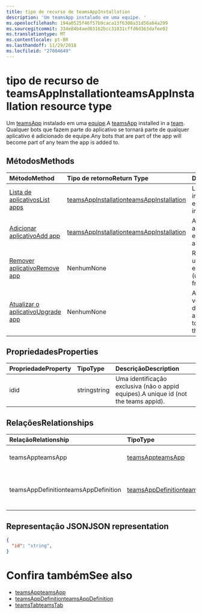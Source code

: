 ```yaml
---
title: tipo de recurso de teamsAppInstallation
description: 'Um teamsApp instalado em uma equipe. '
ms.openlocfilehash: 194a0525f46f57b9caca13f6308a31d56a84a299
ms.sourcegitcommit: 334e84b4aed63162bcc31831cffd6d363dafee02
ms.translationtype: MT
ms.contentlocale: pt-BR
ms.lasthandoff: 11/29/2018
ms.locfileid: "27004649"
---
```

# <a name="teamsappinstallation-resource-type"></a><span data-ttu-id="d5020-103">tipo de recurso de teamsAppInstallation</span><span class="sxs-lookup"><span data-stu-id="d5020-103">teamsAppInstallation resource type</span></span>



<span data-ttu-id="d5020-104">Um [teamsApp](teamsapp.md) instalado em uma [equipe](team.md).</span><span class="sxs-lookup"><span data-stu-id="d5020-104">A [teamsApp](teamsapp.md) installed in a [team](team.md).</span></span> <span data-ttu-id="d5020-105">Qualquer bots que fazem parte do aplicativo se tornará parte de qualquer aplicativo é adicionado de equipe.</span><span class="sxs-lookup"><span data-stu-id="d5020-105">Any bots that are part of the app will become part of any team the app is added to.</span></span>

## <a name="methods"></a><span data-ttu-id="d5020-106">Métodos</span><span class="sxs-lookup"><span data-stu-id="d5020-106">Methods</span></span>

| <span data-ttu-id="d5020-107">Método</span><span class="sxs-lookup"><span data-stu-id="d5020-107">Method</span></span>       | <span data-ttu-id="d5020-108">Tipo de retorno</span><span class="sxs-lookup"><span data-stu-id="d5020-108">Return Type</span></span>  |<span data-ttu-id="d5020-109">Descrição</span><span class="sxs-lookup"><span data-stu-id="d5020-109">Description</span></span>|
|:---------------|:--------|:----------|
|[<span data-ttu-id="d5020-110">Lista de aplicativos</span><span class="sxs-lookup"><span data-stu-id="d5020-110">List apps</span></span>](../api/teamsappinstallation-list.md) | [<span data-ttu-id="d5020-111">teamsAppInstallation</span><span class="sxs-lookup"><span data-stu-id="d5020-111">teamsAppInstallation</span></span>](teamsapp.md) | <span data-ttu-id="d5020-112">Lista os aplicativos instalados em uma equipe.</span><span class="sxs-lookup"><span data-stu-id="d5020-112">Lists apps installed in a team.</span></span>|
|[<span data-ttu-id="d5020-113">Adicionar aplicativo</span><span class="sxs-lookup"><span data-stu-id="d5020-113">Add app</span></span>](../api/teamsappinstallation-add.md) | [<span data-ttu-id="d5020-114">teamsAppInstallation</span><span class="sxs-lookup"><span data-stu-id="d5020-114">teamsAppInstallation</span></span>](teamsapp.md) | <span data-ttu-id="d5020-115">Adiciona (instala) um aplicativo para uma equipe.</span><span class="sxs-lookup"><span data-stu-id="d5020-115">Adds (installs) an app to a team.</span></span>|
|[<span data-ttu-id="d5020-116">Remover aplicativo</span><span class="sxs-lookup"><span data-stu-id="d5020-116">Remove app</span></span>](../api/teamsappinstallation-delete.md) | <span data-ttu-id="d5020-117">Nenhum</span><span class="sxs-lookup"><span data-stu-id="d5020-117">None</span></span> | <span data-ttu-id="d5020-118">Remove (desinstala) um aplicativo da equipe.</span><span class="sxs-lookup"><span data-stu-id="d5020-118">Removes (uninstalls) an app from a team.</span></span>|
|[<span data-ttu-id="d5020-119">Atualizar o aplicativo</span><span class="sxs-lookup"><span data-stu-id="d5020-119">Upgrade app</span></span>](../api/teamsappinstallation-delete.md) | <span data-ttu-id="d5020-120">Nenhum</span><span class="sxs-lookup"><span data-stu-id="d5020-120">None</span></span> | <span data-ttu-id="d5020-121">Atualizações para a versão mais recente do aplicativo.</span><span class="sxs-lookup"><span data-stu-id="d5020-121">Upgrades to the latest version of the app.</span></span>|

## <a name="properties"></a><span data-ttu-id="d5020-122">Propriedades</span><span class="sxs-lookup"><span data-stu-id="d5020-122">Properties</span></span>

| <span data-ttu-id="d5020-123">Propriedade</span><span class="sxs-lookup"><span data-stu-id="d5020-123">Property</span></span>            | <span data-ttu-id="d5020-124">Tipo</span><span class="sxs-lookup"><span data-stu-id="d5020-124">Type</span></span>     | <span data-ttu-id="d5020-125">Descrição</span><span class="sxs-lookup"><span data-stu-id="d5020-125">Description</span></span> |
|:------------------- |:-------- |:----------- |
| <span data-ttu-id="d5020-126">id</span><span class="sxs-lookup"><span data-stu-id="d5020-126">id</span></span>                  | <span data-ttu-id="d5020-127">string</span><span class="sxs-lookup"><span data-stu-id="d5020-127">string</span></span>   | <span data-ttu-id="d5020-128">Uma identificação exclusiva (não o appid equipes).</span><span class="sxs-lookup"><span data-stu-id="d5020-128">A unique id (not the teams appid).</span></span> |

## <a name="relationships"></a><span data-ttu-id="d5020-129">Relações</span><span class="sxs-lookup"><span data-stu-id="d5020-129">Relationships</span></span>

| <span data-ttu-id="d5020-130">Relação</span><span class="sxs-lookup"><span data-stu-id="d5020-130">Relationship</span></span>   | <span data-ttu-id="d5020-131">Tipo</span><span class="sxs-lookup"><span data-stu-id="d5020-131">Type</span></span>    | <span data-ttu-id="d5020-132">Descrição</span><span class="sxs-lookup"><span data-stu-id="d5020-132">Description</span></span> |
|:---------------|:--------|:----------|
|<span data-ttu-id="d5020-133">teamsApp</span><span class="sxs-lookup"><span data-stu-id="d5020-133">teamsApp</span></span>|[<span data-ttu-id="d5020-134">teamsApp</span><span class="sxs-lookup"><span data-stu-id="d5020-134">teamsApp</span></span>](teamsapp.md)| <span data-ttu-id="d5020-135">O aplicativo que está instalado.</span><span class="sxs-lookup"><span data-stu-id="d5020-135">The app that is installed.</span></span> |
|<span data-ttu-id="d5020-136">teamsAppDefinition</span><span class="sxs-lookup"><span data-stu-id="d5020-136">teamsAppDefinition</span></span>|[<span data-ttu-id="d5020-137">teamsAppDefinition</span><span class="sxs-lookup"><span data-stu-id="d5020-137">teamsAppDefinition</span></span>](teamsapp.md)| <span data-ttu-id="d5020-138">Os detalhes desta versão do aplicativo.</span><span class="sxs-lookup"><span data-stu-id="d5020-138">The details of this version of the app.</span></span> |

## <a name="json-representation"></a><span data-ttu-id="d5020-139">Representação JSON</span><span class="sxs-lookup"><span data-stu-id="d5020-139">JSON representation</span></span>

<!-- {
  "blockType": "resource",
  "@odata.type": "microsoft.graph.teamsAppInstallation",
  "baseType": "microsoft.graph.entity"
}-->

```json
{
  "id": "string",
}
```

# <a name="see-also"></a><span data-ttu-id="d5020-140">Confira também</span><span class="sxs-lookup"><span data-stu-id="d5020-140">See also</span></span>

- [<span data-ttu-id="d5020-141">teamsApp</span><span class="sxs-lookup"><span data-stu-id="d5020-141">teamsApp</span></span>](teamsapp.md)
- [<span data-ttu-id="d5020-142">teamsAppDefinition</span><span class="sxs-lookup"><span data-stu-id="d5020-142">teamsAppDefinition</span></span>](teamsappdefinition.md)
- [<span data-ttu-id="d5020-143">teamsTab</span><span class="sxs-lookup"><span data-stu-id="d5020-143">teamsTab</span></span>](../resources/teamstab.md)


<!-- uuid: 8fcb5dbc-d5aa-4681-8e31-b001d5168d79
2015-10-25 14:57:30 UTC -->
<!-- {
  "type": "#page.annotation",
  "description": "teamsApp resource",
  "keywords": "",
  "section": "documentation",
  "tocPath": ""
}-->

